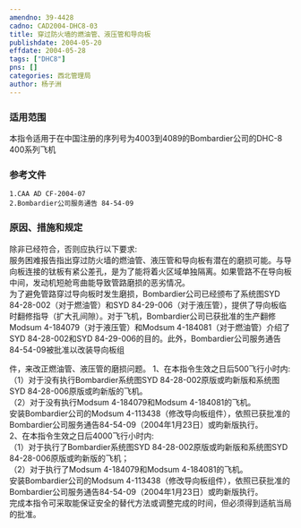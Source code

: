 ```yaml
---
amendno: 39-4428  
cadno: CAD2004-DHC8-03  
title: 穿过防火墙的燃油管、液压管和导向板  
publishdate: 2004-05-20  
effdate: 2004-05-28  
tags: ["DHC8"]  
pns: []  
categories: 西北管理局  
author: 杨子洲  
---
```

  
### 适用范围  
本指令适用于在中国注册的序列号为4003到4089的Bombardier公司的DHC-8 400系列飞机  
  
<!--more-->  
### 参考文件  
    1.CAA AD CF-2004-07  
    2.Bombardier公司服务通告 84-54-09  
  
### 原因、措施和规定  
除非已经符合，否则应执行以下要求:  
    服务困难报告指出穿过防火墙的燃油管、液压管和导向板有潜在的磨损可能。与导向板连接的钛板有紧公差孔，是为了能将着火区域单独隔离。如果管路不在导向板中间，发动机短舱弯曲能导致管路磨损的恶劣情况。  
    为了避免管路穿过导向板时发生磨损，Bombardier公司已经颁布了系统图SYD 84-28-002（对于燃油管）和SYD 84-29-006（对于液压管），提供了导向板临时翻修指导（扩大孔间隙）。对于飞机，Bombardier公司已获批准的生产翻修Modsum 4-184079（对于液压管）和Modsum 4-184081（对于燃油管）介绍了SYD 84-28-002和SYD 84-29-006的目的。此外，Bombardier公司服务通告84-54-09被批准以改装导向板组  
  
件，来改正燃油管、液压管的磨损问题。 1、在本指令生效之日后500飞行小时内:  
（1）对于没有执行Bombardier系统图SYD 84-28-002原版或昀新版和系统图SYD 84-28-006原版或昀新版的飞机。  
    （2）对于没有执行Modsum 4-184079和Modsum 4-184081的飞机。  
    安装Bombardier公司的Modsum 4-113438（修改导向板组件），依照已获批准的Bombardier公司服务通告84-54-09（2004年1月23日）或昀新版执行。  
    2、在本指令生效之日后4000飞行小时内:  
    （1）对于执行了Bombardier系统图SYD 84-28-002原版或昀新版和系统图SYD 84-28-006原版或昀新版的飞机；  
    （2）对于执行了Modsum 4-184079和Modsum 4-184081的飞机。  
    安装Bombardier公司的Modsum 4-113438（修改导向板组件），依照已获批准的Bombardier公司服务通告84-54-09（2004年1月23日）或昀新版执行。  
    完成本指令可采取能保证安全的替代方法或调整完成的时间，但必须得到适航当局的批准。  
